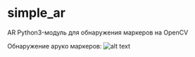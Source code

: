 # simple_ar
AR Python3-модуль для обнаружения маркеров на OpenCV

Обнаружение аруко маркеров:
![alt text](https://github.com/MehMessGo/simple_ar/blob/master/example.png?raw=true)
